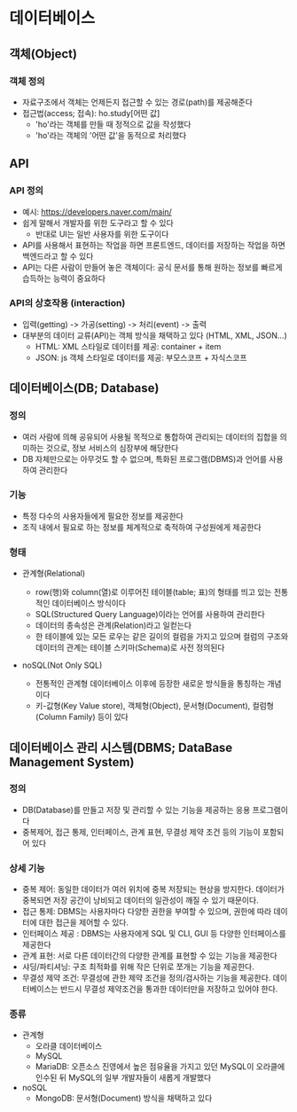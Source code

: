 # 데이터베이스
## 객체(Object)
### 객체 정의
- 자료구조에서 객체는 언제든지 접근할 수 있는 경로(path)를 제공해준다
- 접근법(access; 접속): ho.study[어떤 값]
  - 'ho'라는 객체를 만들 때 정적으로 값을 작성했다
  - 'ho'라는 객체의 '어떤 값'을 동적으로 처리했다

## API
### API 정의
- 예시: https://developers.naver.com/main/
- 쉽게 말해서 개발자를 위한 도구라고 할 수 있다
  - 반대로 UI는 일반 사용자를 위한 도구이다
- API를 사용해서 표현하는 작업을 하면 프론트엔드, 데이터를 저장하는 작업을 하면 백엔드라고 할 수 있다
- API는 다른 사람이 만들어 놓은 객체이다: 공식 문서를 통해 원하는 정보를 빠르게 습득하는 능력이 중요하다

### API의 상호작용 (interaction)
- 입력(getting) -> 가공(setting) -> 처리(event) -> 출력
- 대부분의 데이터 교류(API)는 객체 방식을 채택하고 있다 (HTML, XML, JSON...)
  - HTML: XML 스타일로 데이터를 제공: container + item
  - JSON: js 객체 스타일로 데이터를 제공: 부모스코프 + 자식스코프

## 데이터베이스(DB; Database)
### 정의
- 여러 사람에 의해 공유되어 사용될 목적으로 통합하여 관리되는 데이터의 집합을 의미하는 것으로, 정보 서비스의 심장부에 해당한다
- DB 자체만으로는 아무것도 할 수 없으며, 특화된 프로그램(DBMS)과 언어를 사용하여 관리한다

### 기능
- 특정 다수의 사용자들에게 필요한 정보를 제공한다
- 조직 내에서 필요로 하는 정보를 체계적으로 축적하여 구성원에게 제공한다

### 형태
- 관계형(Relational)
  - row(행)와 column(열)로 이루어진 테이블(table; 표)의 형태를 띄고 있는 전통적인 데이터베이스 방식이다
  - SQL(Structured Query Language)이라는 언어를 사용하여 관리한다
  - 데이터의 종속성은 관계(Relation)라고 일컫는다
  - 한 테이블에 있는 모든 로우는 같은 길이의 컬럼을 가지고 있으며 컬럼의 구조와 데이터의 관계는 테이블 스키마(Schema)로 사전 정의된다

- noSQL(Not Only SQL)
  - 전통적인 관계형 데이터베이스 이후에 등장한 새로운 방식들을 통칭하는 개념이다
  - 키-값형(Key Value store), 객체형(Object), 문서형(Document), 컬럼형(Column Family) 등이 있다

## 데이터베이스 관리 시스템(DBMS; DataBase Management System)
### 정의
- DB(Database)를 만들고 저장 및 관리할 수 있는 기능을 제공하는 응용 프로그램이다
- 중복제어, 접근 통제, 인터페이스, 관계 표현, 무결성 제약 조건 등의 기능이 포함되어 있다

### 상세 기능
- 중복 제어: 동일한 데이터가 여러 위치에 중복 저장되는 현상을 방지한다. 데이터가 중복되면 저장 공간이 낭비되고 데이터의 일관성이 깨질 수 있기 때문이다.
- 접근 통제: DBMS는 사용자마다 다양한 권한을 부여할 수 있으며, 권한에 따라 데이터에 대한 접근을 제어할 수 있다.
- 인터페이스 제공 : DBMS는 사용자에게 SQL 및 CLI, GUI 등 다양한 인터페이스를 제공한다
- 관계 표현: 서로 다른 데이터간의 다양한 관계를 표현할 수 있는 기능을 제공한다
- 샤딩/파티셔닝: 구조 최적화를 위해 작은 단위로 쪼개는 기능을 제공한다.
- 무결성 제약 조건: 무결성에 관한 제약 조건을 정의/검사하는 기능을 제공한다. 데이터베이스는 반드시 무결성 제약조건을 통과한 데이터만을 저장하고 있어야 한다.

### 종류
- 관계형
  - 오라클 데이터베이스
  - MySQL
  - MariaDB: 오픈소스 진영에서 높은 점유율을 가지고 있던 MySQL이 오라클에 인수된 뒤 MySQL의 일부 개발자들이 새롭게 개발했다
- noSQL
  - MongoDB: 문서형(Document) 방식을 채택하고 있다